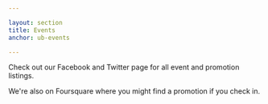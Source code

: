```yaml
---

layout: section
title: Events
anchor: ub-events

---
```

Check out our Facebook and Twitter page for all event and promotion listings.
  
We're also on Foursquare where you might find a promotion if you check in. 